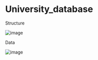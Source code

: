 # University_database
Structure


![image](https://github.com/JaskiewiczPiotr/university_database/assets/61473938/2cf54395-507c-41b4-9993-de7a5e557c6c)


Data


![image](https://github.com/JaskiewiczPiotr/university_database/assets/61473938/caba086c-4669-479c-b972-5696a5b5c408)

